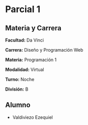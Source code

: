 # Parcial 1

## Materia y Carrera

**Facultad:** Da Vinci

**Carrera:** Diseño y Programación Web

**Materia:** Programación 1

**Modalidad:** Virtual

**Turno:** Noche

**División:** B

## Alumno

- Valdiviezo Ezequiel
